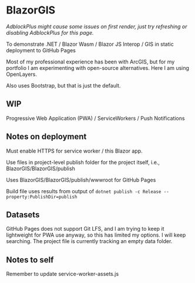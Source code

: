 ﻿# BlazorGIS

*AdblockPlus might cause some issues on first render, just try refreshing or disabling AdblockPlus for this page.*

To demonstrate .NET / Blazor Wasm / Blazor JS Interop / GIS in static deployment to GitHub Pages

Most of my professional experience has been with ArcGIS, but for my portfolio I am experimenting with open-source alternatives. Here I am using OpenLayers.

Also uses Bootstrap, but that is just the default.

## WIP

Progressive Web Application (PWA) / ServiceWorkers / Push Notifications

## Notes on deployment

Must enable HTTPS for service worker / this Blazor app.

Use files in project-level publish folder for the project itself, i.e., BlazorGIS/BlazorGIS/publish

Uses BlazorGIS/BlazorGIS/publish/wwwroot for GitHub Pages

Build file uses results from output of `dotnet publish -c Release --property:PublishDir=publish`

## Datasets

GitHub Pages does not support Git LFS, and I am trying to keep it lightweight for PWA use anyway, so this has limited my options. I will keep searching. The project file is currently tracking an empty data folder.

## Notes to self

Remember to update service-worker-assets.js
